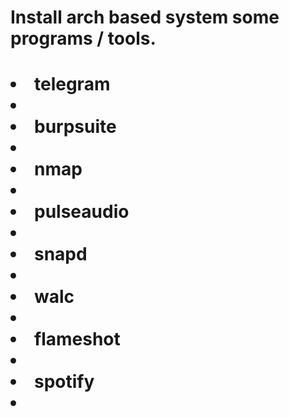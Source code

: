 <h1>Install arch based system some programs / tools.<h1>

<li>telegram<li>
<li>burpsuite<li>
<li>nmap<li>
<li>pulseaudio<li>
<li>snapd<li>
<li>walc<li>
<li>flameshot<li>
<li>spotify<li>
